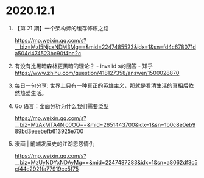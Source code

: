 # 2020.12.1

1. 【第 21 期】一个架构师的缓存修炼之路

   https://mp.weixin.qq.com/s?__biz=MzI5NjcxNDM3Mg==&mid=2247485523&idx=1&sn=fd4c678071da504d474523bc90f4bc2c

2. 有没有比黑暗森林更黑暗的理论？ - invalid s的回答 - 知乎 https://www.zhihu.com/question/418127358/answer/1500028870

3. 每日一句分享: 世界上只有一种真正的英雄主义，那就是看清生活的真相后依然热爱生活。

4. Go 语言：全面分析为什么我们需要泛型

   https://mp.weixin.qq.com/s?__biz=MzAxMTA4Njc0OQ==&mid=2651443700&idx=1&sn=1b0c8e0eb989bd3eeebefb613925e700

5. 漫画 | 前端发展史的江湖恩怨情仇

   https://mp.weixin.qq.com/s?__biz=MzUyNDYxNDAyMg==&mid=2247487283&idx=1&sn=a8062df3c5cf44e2921fa77919ce5f75